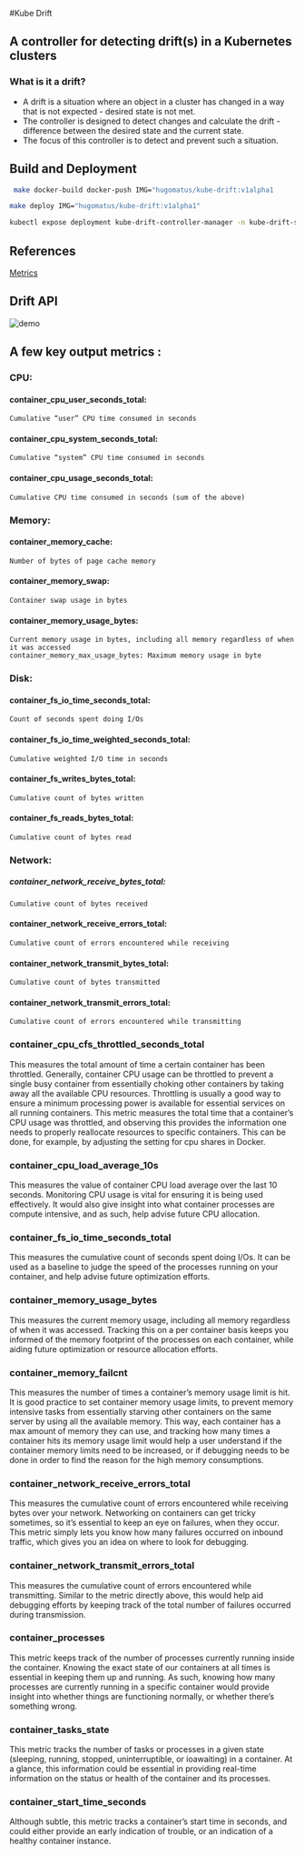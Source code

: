#Kube Drift
## A controller for detecting drift(s) in a Kubernetes clusters
### What is it a drift?
- A drift is a situation where an object in a cluster has changed in a way that is not expected - desired state is not met.
- The controller is designed to detect changes and calculate the drift - difference between the desired state and the current state.
- The focus of this controller is to detect and prevent such a situation.


## Build and Deployment

```bash
 make docker-build docker-push IMG="hugomatus/kube-drift:v1alpha1
```

```bash
make deploy IMG="hugomatus/kube-drift:v1alpha1"
```

```bash
kubectl expose deployment kube-drift-controller-manager -n kube-drift-system --type=NodePort --name=kube-drift --port=8001 --target-port=8001```
```

## References

[Metrics](https://github.com/google/cadvisor/blob/master/docs/storage/prometheus.md)

## Drift API

![demo](assets/kube-drift-api.gif)

## A few key output metrics :

### CPU:
#### container_cpu_user_seconds_total: 
    Cumulative “user” CPU time consumed in seconds
#### container_cpu_system_seconds_total:
    Cumulative “system” CPU time consumed in seconds
#### container_cpu_usage_seconds_total: 
    Cumulative CPU time consumed in seconds (sum of the above)

### Memory:
#### container_memory_cache: 
    Number of bytes of page cache memory
#### container_memory_swap: 
    Container swap usage in bytes
#### container_memory_usage_bytes: 
    Current memory usage in bytes, including all memory regardless of when it was accessed
    container_memory_max_usage_bytes: Maximum memory usage in byte

### Disk:
#### container_fs_io_time_seconds_total: 
    Count of seconds spent doing I/Os
#### container_fs_io_time_weighted_seconds_total: 
    Cumulative weighted I/O time in seconds
#### container_fs_writes_bytes_total: 
    Cumulative count of bytes written
#### container_fs_reads_bytes_total: 
    Cumulative count of bytes read

### Network:
##### container_network_receive_bytes_total: 
    Cumulative count of bytes received
#### container_network_receive_errors_total: 
    Cumulative count of errors encountered while receiving
#### container_network_transmit_bytes_total: 
    Cumulative count of bytes transmitted
#### container_network_transmit_errors_total: 
    Cumulative count of errors encountered while transmitting

### container_cpu_cfs_throttled_seconds_total

This measures the total amount of time a certain container has been throttled. Generally, container CPU usage can be throttled to prevent a single busy container from essentially choking other containers by taking away all the available CPU resources.
Throttling is usually a good way to ensure a minimum processing power is available for essential services on all running containers. This metric measures the total time that a container’s CPU usage was throttled, and observing this provides the information one needs to properly reallocate resources to specific containers. This can be done, for example, by adjusting the setting for cpu shares in Docker.‍


### container_cpu_load_average_10s

This measures the value of container CPU load average over the last 10 seconds. Monitoring CPU usage is vital for ensuring it is being used effectively. It would also give insight into what container processes are compute intensive, and as such, help advise future CPU allocation.‍


### container_fs_io_time_seconds_total

This measures the cumulative count of seconds spent doing I/Os. It can be used as a baseline to judge the speed of the processes running on your container, and help advise future optimization efforts.‍


### container_memory_usage_bytes

This measures the current memory usage, including all memory regardless of when it was accessed. Tracking this on a per container basis keeps you informed of the memory footprint of the processes on each container, while aiding future optimization or resource allocation efforts.‍


### container_memory_failcnt

This measures the number of times a container’s memory usage limit is hit. It is good practice to set container memory usage limits, to prevent memory intensive tasks from essentially starving other containers on the same server by using all the available memory.
This way, each container has a max amount of memory they can use, and tracking how many times a container hits its memory usage limit would help a user understand if the container memory limits need to be increased, or if debugging needs to be done in order to find the reason for the high memory consumptions.‍


### container_network_receive_errors_total

This measures the cumulative count of errors encountered while receiving bytes over your network. Networking on containers can get tricky sometimes, so it’s essential to keep an eye on failures, when they occur. This metric simply lets you know how many failures occurred on inbound traffic, which gives you an idea on where to look for debugging.‍


### container_network_transmit_errors_total

This measures the cumulative count of errors encountered while transmitting. Similar to the metric directly above, this would help aid debugging efforts by keeping track of the total number of failures occurred during transmission.‍


### container_processes

This metric keeps track of the number of processes currently running inside the container. Knowing the exact state of our containers at all times is essential in keeping them up and running. As such, knowing how many processes are currently running in a specific container would provide insight into whether things are functioning normally, or whether there’s something wrong.‍


### container_tasks_state

This metric tracks the number of tasks or processes in a given state (sleeping, running, stopped, uninterruptible, or ioawaiting) in a container. At a glance, this information could be essential in providing real-time information on the status or health of the container and its processes.‍


### container_start_time_seconds

Although subtle, this metric tracks a container’s start time in seconds, and could either provide an early indication of trouble, or an indication of a healthy container instance.